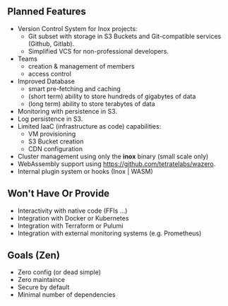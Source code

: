 ## Planned Features

- Version Control System for Inox projects:
    - Git subset with storage in S3 Buckets and Git-compatible services (Github, Gitlab).
    - Simplified VCS for non-professional developers.
- Teams
    - creation & management of members
    - access control
- Improved Database
    - smart pre-fetching and caching
    - (short term) ability to store hundreds of gigabytes of data
    - (long term)  ability to store terabytes of data 
- Monitoring with persistence in S3.
- Log persistence in S3.
- Limited IaaC (infrastructure as code) capabilities:
    - VM provisioning
    - S3 Bucket creation
    - CDN configuration
- Cluster management using only the **inox** binary (small scale only)
- WebAssembly support using https://github.com/tetratelabs/wazero.
- Internal plugin system or hooks (Inox | WASM)

## Won't Have Or Provide 

- Interactivity with native code (FFIs ...)
- Integration with Docker or Kubernetes
- Integration with Terraform or Pulumi
- Integration with external monitoring systems (e.g. Prometheus)

## Goals (Zen)

- Zero config (or dead simple)
- Zero maintaince
- Secure by default
- Minimal number of dependencies
